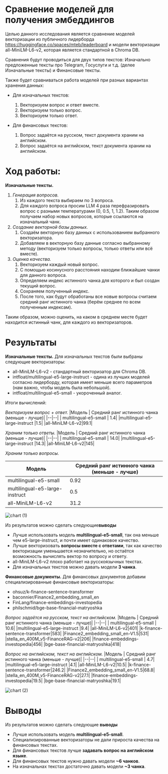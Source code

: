 # Сравнение моделей для получения эмбеддингов  
  
Целью данного исследования является сравнение моделей векторизации из публичного лидерборда https://huggingface.co/spaces/mteb/leaderboard и модели векторизации all-MiniLM-L6-v2, которая является стандартной в Chroma DB.  

Сравнения будут проводиться для двух типов текстов: Изначально предложенные тексты про Telegram, Госуслуги и т.д. (делее Изначальные тексты) и Финансовые тексты. 

Также будет сравниваться работа моделей при разных вариантах хранения данных:
- Для изначальных текстов:
	1. Векторизуем вопрос и ответ вместе.
	2. Векторизуем только вопрос.
	3. Векторизуем только ответ.
	
- Для финансовых текстов:
	1. Вопрос задаётся на русском, текст документа храним на английском.
	2. Вопрос задаётся на английском, текст документа храним на английском.
  
# Ход работы:  
**Изначальные тексты.**  
1. *Генерация вопросов.*
	1. Из каждого текста выбираем по 3 вопроса. 
	2. Для каждого вопроса просим LLM 4 раза перефразировать вопрос с разными температурами (0, 0.5, 1, 1.2).  Таким образом получаем набор новых вопросов, которые ссылаются на изначальный чанк.
2. *Создание векторной базы данных.*
	1. Создаём векторную базу данных с использованием выбранного векторизатора.
	2. Добавляем в векторную базу данные согласно выбранному методу (векторизуем только вопросы, только ответы или всё вместе).
3. *Оценка качества.* 
	1. Векторизуем каждый новый вопрос.
	2. С помощью косинусного расстояния находим ближайшие чанки для данного вопроса.
	3. Определяем индекс истинного чанка для которого и был создан текущий вопрос.
	4. Сохраняем полученный индекс.
	5. После того, как будут обработаны все новые вопросы считаем средний ранг истинного чанка (берём среднее по всем полученным индексам).

Таким образом, можно оценить, на каком в среднем месте будет находится истинный чанк, для каждого из векторизаторов.

# Результаты
**Изначальные тексты.**
Для изначальных текстов были выбраны следующие векторизаторы:
- all-MiniLM-L6-v2 - стандартный векторизатор для Chroma DB.
- intfloat/multilingual-e5-large-instruct - одина из лучших моделей согласно лидерборду, которая имеет меньше всего параметров (нам важно, чтобы модель была небольшой).
- intfloat/multilingual-e5-small - укороченный аналог.

Итоги вычислений:

*Векторизуем вопрос + ответ.*
|Модель  |  Средний ранг истинного чанка (меньше - лучше)|
|--|--|
| multilingual-e5-small |  1.4|
|multilingual-e5-large-instruct |1.5|
|all-MiniLM-L6-v2|99.1|

*Храним только ответы.*
|Модель  |  Средний ранг истинного чанка (меньше - лучше)|
|--|--|
| multilingual-e5-small |  14.0|
|multilingual-e5-large-instruct |14.3|
|all-MiniLM-L6-v2|145|

*Xраним только вопросы.*

|Модель  |  Средний ранг истинного чанка (меньше - лучше)|
|--|--|
| multilingual-e5-small |  0.92|
|multilingual-e5-large-instruct |0.5|
|all-MiniLM-L6-v2|31.2|

![chart (1)](https://github.com/user-attachments/assets/b3067744-85a1-4f4e-98d4-590d5f8ddaa7)

Из результатов можно сделать  следующие**выводы**
- Лучше использовать модель **multilingual-e5-small**, так она меньше чем e5-large-instruct, и почти имеет одинаковое качество. 
- Лучше векторизовать **вопросы вместе с ответами**, так как качество векторизации уменьшается незначительно, но остаётся возможность вычислять вектор по вопросу и ответу. 
- all-MiniLM-L6-v2 плохо работает на русскоязычных текстах.
- Для изначальных текстов можно давать модели **3 чанка**.

**Финансовые документы.**
Для финансовых документов добавим специализированные финансовые векторизаторы:
- ohsuz/k-finance-sentence-transformer 
- baconnier/Finance2_embedding_small_en
- FinLang/finance-embeddings-investopedia
- philschmid/bge-base-financial-matryoshka 

*Вопрос задаётся на русском, текст на английском.*
|Модель  |  Средний ранг истинного чанка (меньше - лучше)|
|--|--|
| multilingual-e5-small |  10.6|
|multilingual-e5-large-instruct |9.4|
|all-MiniLM-L6-v2|401|
|k-finance-sentence-transformer|583|
|Finance2_embedding_small_en-V1.5|531|
|stella_en_400M_v5-FinanceRAG-v2|206|
|finance-embeddings-investopedia|456|
|bge-base-financial-matryoshka|418|

*Вопрос на английском, текст на английском.*
|Модель  |  Средний ранг истинного чанка (меньше - лучше)|
|--|--|
| multilingual-e5-small |  4.7|
|multilingual-e5-large-instruct |4.1|
|all-MiniLM-L6-v2|10.5|
|k-finance-sentence-transformer|246.2|
|Finance2_embedding_small_en-V1.5|68.8|
|stella_en_400M_v5-FinanceRAG-v2|27.1|
|finance-embeddings-investopedia|19.5|
|bge-base-financial-matryoshka|19.1|

![chart (2)](https://github.com/user-attachments/assets/e53074f1-d080-4875-b012-f23320806a9e)

# Выводы
Из результатов можно сделать следующие **выводы**
- Лучше использовать модель **multilingual-e5-small**.
- Специализированные векторизаторы не дали прироста качества на финансовых текстах. 
- Для финансовых текстов лучше **задавать вопрос на английском языке**. 
- Для финансовых текстов нужно давать модели **~6 чанков**.
- На изначальнах текстах достаточно давать модели **~3 чанка**.
